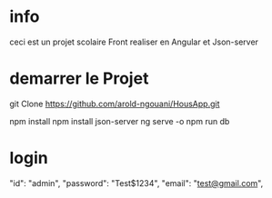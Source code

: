 # info 
ceci est un projet scolaire Front realiser en Angular et Json-server

# demarrer le Projet 

git Clone https://github.com/arold-ngouani/HousApp.git

npm install
npm install json-server
ng serve -o
npm run db 

# login
"id": "admin",
"password": "Test$1234",
"email": "test@gmail.com",
